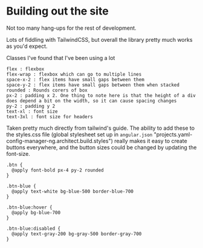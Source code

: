 # Building out the site

Not too many hang-ups for the rest of development.

Lots of fiddling with TailwindCSS, but overall the library pretty much works as you'd expect.

Classes I've found that I've been using a lot
```
flex : flexbox
flex-wrap : flexbox which can go to multiple lines
space-x-2 : flex items have small gaps between them
space-y-2 : flex items have small gaps between them when stacked
rounded : Rounds corers of box
px-2 : padding x 2. One thing to note here is that the height of a div does depend a bit on the width, so it can cause spacing changes
py-2 : padding y 2
text-xl : font size
text-3xl : font size for headers
```

Taken pretty much directly from tailwind's guide. The ability to add these to the styles.css file (global stylesheet set up in `angular.json` "projects.yaml-config-manager-ng.architect.build.styles") really makes it easy to create buttons everywhere, and the button sizes could be changed by updating the font-size.
```tailwindcss
.btn {
  @apply font-bold px-4 py-2 rounded
}

.btn-blue {
  @apply text-white bg-blue-500 border-blue-700
}

.btn-blue:hover {
  @apply bg-blue-700
}

.btn-blue:disabled {
  @apply text-gray-200 bg-gray-500 border-gray-700
}
```

